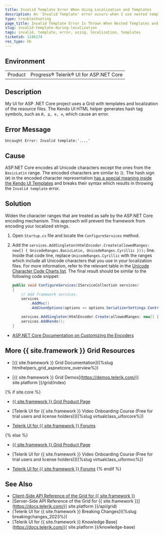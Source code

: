 ```yaml
---
title: Invalid Template Error When Using Localization and Templates
description: An 'Invalid Template' error occurs when I use nested templates which contain localized strings in ASP.NET Core projects.
type: troubleshooting
page_title: Invalid Template Error Is Thrown When Nested Templates and Localization Are Used
slug: invalid-template-during-localization
tags: invalid, template, error, using, localization, templates  
ticketid: 1146274
res_type: kb
---
```


## Environment

<table>
  <tr>
    <td>Product</td>
    <td>Progress® Telerik® UI for ASP.NET Core</td>
  </tr>
</table>

## Description

My UI for ASP .NET Core project uses a Grid with templates and localization of the resource files. The Kendo UI HTML helper generates hash tag symbols, such as `И, д, е, н`, which cause an error.

## Error Message

`Uncaught Error: Invalid template:'....'`

## Cause

ASP.NET Core encodes all Unicode characters except the ones from the `BasicLatin` range. The encoded characters are similar to `汉`. The hash sign (`#`) in the encoded character representation [has a special meaning inside the Kendo UI Templates](https://docs.telerik.com/kendo-ui/framework/templates/overview#template-syntax) and breaks their syntax which results in throwing the `Invalid template` error.

## Solution

Widen the character ranges that are treated as safe by the ASP.NET Core encoding mechanism. This approach will prevent the framework from encoding your localized strings.

1. Open `Startup.cs` file and locate the `ConfigureServices` method.
1. Add the `services.AddSingleton(HtmlEncoder.Create(allowedRanges: new[] { UnicodeRanges.BasicLatin, UnicodeRanges.Cyrillic }));` line. Inside that code line, replace `UnicodeRanges.Cyrillic` with the ranges which include all Unicode characters that you use in your localization files. For more information, refer to the relevant table in the [Unicode Character Code Charts list](http://www.unicode.org/charts/index.html). The final result should be similar to the following code snippet:

    ```C#
    public void ConfigureServices(IServiceCollection services)
    {
        // Add framework services.
        services
            .AddMvc()
            .AddJsonOptions(options => options.SerializerSettings.ContractResolver = new DefaultContractResolver());

        services.AddSingleton(HtmlEncoder.Create(allowedRanges: new[] { UnicodeRanges.BasicLatin, UnicodeRanges.Cyrillic }));
        services.AddKendo();
    }
    ```

* [ASP.NET Core Documentation on Customizing the Encoders](https://docs.microsoft.com/en-us/aspnet/core/security/cross-site-scripting#customizing-the-encoders)

## More {{ site.framework }} Grid Resources

* [{{ site.framework }} Grid Documentation]({%slug htmlhelpers_grid_aspnetcore_overview%})

* [{{ site.framework }} Grid Demos](https://demos.telerik.com/{{ site.platform }}/grid/index)

{% if site.core %}
* [{{ site.framework }} Grid Product Page](https://www.telerik.com/aspnet-core-ui/grid)

* [Telerik UI for {{ site.framework }} Video Onboarding Course (Free for trial users and license holders)]({%slug virtualclass_uiforcore%})

* [Telerik UI for {{ site.framework }} Forums](https://www.telerik.com/forums/aspnet-core-ui)

{% else %}
* [{{ site.framework }} Grid Product Page](https://www.telerik.com/aspnet-mvc/grid)

* [Telerik UI for {{ site.framework }} Video Onboarding Course (Free for trial users and license holders)]({%slug virtualclass_uiformvc%})

* [Telerik UI for {{ site.framework }} Forums](https://www.telerik.com/forums/aspnet-mvc)
{% endif %}

## See Also

* [Client-Side API Reference of the Grid for {{ site.framework }}](https://docs.telerik.com/kendo-ui/api/javascript/ui/grid)
* [Server-Side API Reference of the Grid for {{ site.framework }}](https://docs.telerik.com/{{ site.platform }}/api/grid)
* [Telerik UI for {{ site.framework }} Breaking Changes]({%slug breakingchanges_2023%})
* [Telerik UI for {{ site.framework }} Knowledge Base](https://docs.telerik.com/{{ site.platform }}/knowledge-base)

